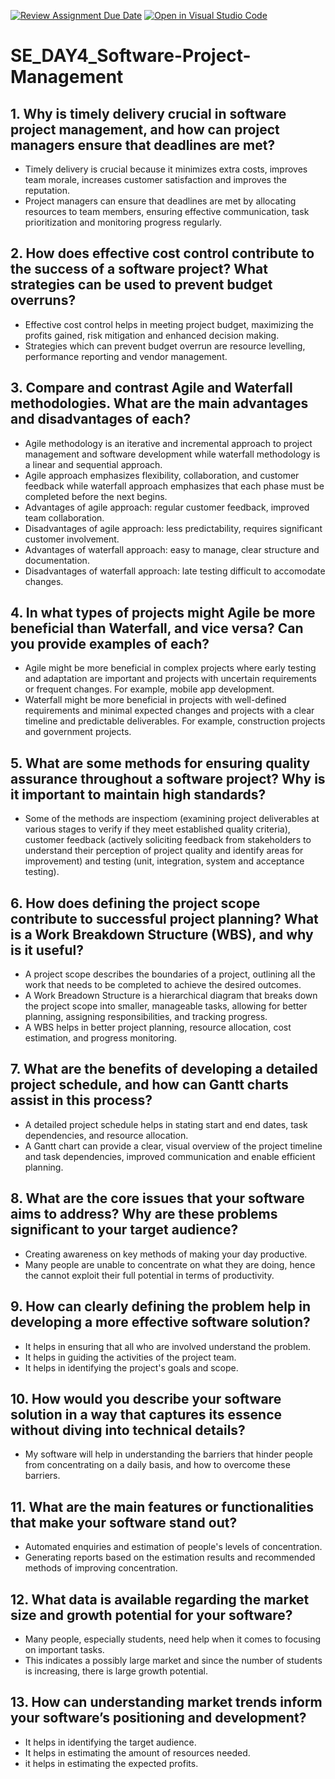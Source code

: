 [![Review Assignment Due Date](https://classroom.github.com/assets/deadline-readme-button-22041afd0340ce965d47ae6ef1cefeee28c7c493a6346c4f15d667ab976d596c.svg)](https://classroom.github.com/a/9pw6JKcu)
[![Open in Visual Studio Code](https://classroom.github.com/assets/open-in-vscode-2e0aaae1b6195c2367325f4f02e2d04e9abb55f0b24a779b69b11b9e10269abc.svg)](https://classroom.github.com/online_ide?assignment_repo_id=18438071&assignment_repo_type=AssignmentRepo)
# SE_DAY4_Software-Project-Management
## 1. Why is timely delivery crucial in software project management, and how can project managers ensure that deadlines are met?
 - Timely delivery is crucial because it minimizes extra costs, improves team morale, increases customer satisfaction and improves the reputation.
 - Project managers can ensure that deadlines are met by allocating resources to team members, ensuring effective communication, task prioritization and monitoring 
   progress regularly.
## 2. How does effective cost control contribute to the success of a software project? What strategies can be used to prevent budget overruns?
 - Effective cost control helps in meeting project budget, maximizing the profits gained, risk mitigation and enhanced decision making.
 - Strategies which can prevent budget overrun are resource levelling, performance reporting and vendor management.
## 3. Compare and contrast Agile and Waterfall methodologies. What are the main advantages and disadvantages of each?
 - Agile methodology is an iterative and incremental approach to project management and software development while waterfall methodology is a linear and sequential 
   approach.
 - Agile approach emphasizes flexibility, collaboration, and customer feedback while waterfall approach emphasizes that each phase must be completed before the next 
   begins.
 - Advantages of agile approach: regular customer feedback, improved team collaboration.
 - Disadvantages of agile approach: less predictability, requires significant customer involvement.
 - Advantages of waterfall approach: easy to manage, clear structure and documentation.
 - Disadvantages of waterfall approach: late testing difficult to accomodate changes.

## 4. In what types of projects might Agile be more beneficial than Waterfall, and vice versa? Can you provide examples of each?
 - Agile might be more beneficial in complex projects where early testing and adaptation are important and projects with uncertain requirements or frequent changes. 
   For example, mobile app development.
 - Waterfall might be more beneficial in projects with well-defined requirements and minimal expected changes and projects with a clear timeline and predictable 
   deliverables. For example, construction projects and government projects.
## 5. What are some methods for ensuring quality assurance throughout a software project? Why is it important to maintain high standards?
 - Some of the methods are inspectiom (examining project deliverables at various stages to verify if they meet established quality criteria), customer feedback 
   (actively soliciting feedback from stakeholders to understand their perception of project quality and identify areas for improvement) and 
   testing (unit, integration, system and acceptance testing).
## 6. How does defining the project scope contribute to successful project planning? What is a Work Breakdown Structure (WBS), and why is it useful?
 - A project scope describes the boundaries of a project, outlining all the work that needs to be completed to achieve the desired outcomes.
 - A Work Breadown Structure is a hierarchical diagram that breaks down the project scope into smaller, manageable tasks, allowing for better planning, assigning 
   responsibilities, and tracking progress.
 - A WBS helps in better project planning, resource allocation, cost estimation, and progress monitoring.
## 7. What are the benefits of developing a detailed project schedule, and how can Gantt charts assist in this process?
 - A detailed project schedule helps in stating start and end dates, task dependencies, and resource allocation.
 - A Gantt chart can provide a clear, visual overview of the project timeline and task dependencies, improved communication and enable efficient planning.
## 8. What are the core issues that your software aims to address? Why are these problems significant to your target audience?
 - Creating awareness on key methods of making your day productive.
 - Many people are unable to concentrate on what they are doing, hence the cannot exploit their full potential in terms of productivity.
## 9. How can clearly defining the problem help in developing a more effective software solution?
 - It helps in ensuring that all who are involved understand the problem.
 - It helps in guiding the activities of the project team.
 - It helps in identifying the project's goals and scope.
## 10. How would you describe your software solution in a way that captures its essence without diving into technical details?
 - My software will help in understanding the barriers that hinder people from concentrating on a daily basis, and how to overcome these barriers.
## 11. What are the main features or functionalities that make your software stand out?
 - Automated enquiries and estimation of people's levels of concentration.
 - Generating reports based on the estimation results and recommended methods of improving concentration.
## 12. What data is available regarding the market size and growth potential for your software?
 - Many people, especially students, need help when it comes to focusing on important tasks.
 - This indicates a possibly large market and since the number of students is increasing, there is large growth potential.
## 13. How can understanding market trends inform your software’s positioning and development?
 - It helps in identifying the target audience.
 - It helps in estimating the amount of resources needed.
 - it helps in estimating the expected profits.
